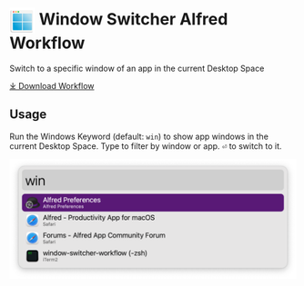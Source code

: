 # <img src='Workflow/icon.png' width='45' align='center' alt='icon'> Window Switcher Alfred Workflow

Switch to a specific window of an app in the current Desktop Space

<a href='https://github.com/alfredapp/window-switcher-workflow/releases/latest/download/Window.Switcher.alfredworkflow'>⤓ Download Workflow</a>

## Usage

Run the Windows Keyword (default: `win`) to show app windows in the current Desktop Space. Type to filter by window or app. <kbd>⏎</kbd> to switch to it.

![Alfred search for win](Workflow/images/about/win.png)
